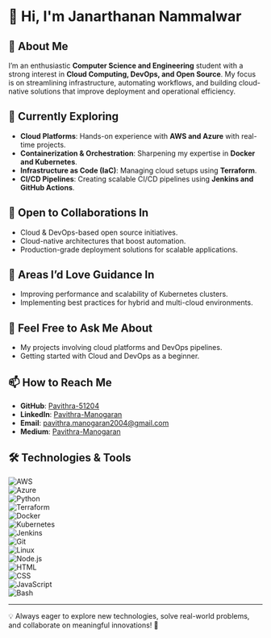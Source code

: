 # 👋 Hi, I'm Janarthanan Nammalwar

## 🚀 About Me
I’m an enthusiastic **Computer Science and Engineering** student with a strong interest in **Cloud Computing, DevOps, and Open Source**. My focus is on streamlining infrastructure, automating workflows, and building cloud-native solutions that improve deployment and operational efficiency.

## 🌱 Currently Exploring
- **Cloud Platforms**: Hands-on experience with **AWS and Azure** with real-time projects.
- **Containerization & Orchestration**: Sharpening my expertise in **Docker and Kubernetes**.
- **Infrastructure as Code (IaC)**: Managing cloud setups using **Terraform**.
- **CI/CD Pipelines**: Creating scalable CI/CD pipelines using **Jenkins and GitHub Actions**.

## 👯 Open to Collaborations In
- Cloud & DevOps-based open source initiatives.
- Cloud-native architectures that boost automation.
- Production-grade deployment solutions for scalable applications.

## 🤝 Areas I’d Love Guidance In
- Improving performance and scalability of Kubernetes clusters.
- Implementing best practices for hybrid and multi-cloud environments.

## 💬 Feel Free to Ask Me About
- My projects involving cloud platforms and DevOps pipelines.
- Getting started with Cloud and DevOps as a beginner.

## 📫 How to Reach Me
- **GitHub**: [Pavithra-51204](https://github.com/Jana-060604)
- **LinkedIn**: [Pavithra-Manogaran](https://www.linkedin.com/in/janarthanan-n-902255250/)
- **Email**: [pavithra.manogaran2004@gmail.com](mailto:janam8602@gmail.com)
- **Medium**: [Pavithra-Manogaran](https://medium.com/@janam8602)

## 🛠 Technologies & Tools
![AWS](https://img.shields.io/badge/AWS-232F3E?style=for-the-badge&logo=amazon-aws&logoColor=white)  
![Azure](https://img.shields.io/badge/Azure-0078D4?style=for-the-badge&logo=microsoft-azure&logoColor=white)  
![Python](https://img.shields.io/badge/Python-3776AB?style=for-the-badge&logo=python&logoColor=white)  
![Terraform](https://img.shields.io/badge/Terraform-623CE4?style=for-the-badge&logo=terraform&logoColor=white)  
![Docker](https://img.shields.io/badge/Docker-2496ED?style=for-the-badge&logo=docker&logoColor=white)  
![Kubernetes](https://img.shields.io/badge/Kubernetes-326CE5?style=for-the-badge&logo=kubernetes&logoColor=white)  
![Jenkins](https://img.shields.io/badge/Jenkins-D24939?style=for-the-badge&logo=jenkins&logoColor=white)  
![Git](https://img.shields.io/badge/Git-F05032?style=for-the-badge&logo=git&logoColor=white)  
![Linux](https://img.shields.io/badge/Linux-FCC624?style=for-the-badge&logo=linux&logoColor=black)  
![Node.js](https://img.shields.io/badge/Node.js-339933?style=for-the-badge&logo=nodedotjs&logoColor=white)  
![HTML](https://img.shields.io/badge/HTML5-E34F26?style=for-the-badge&logo=html5&logoColor=white)  
![CSS](https://img.shields.io/badge/CSS3-1572B6?style=for-the-badge&logo=css3&logoColor=white)  
![JavaScript](https://img.shields.io/badge/JavaScript-F7DF1E?style=for-the-badge&logo=javascript&logoColor=black)  
![Bash](https://img.shields.io/badge/Bash-4EAA25?style=for-the-badge&logo=gnu-bash&logoColor=white)  

---
💡 Always eager to explore new technologies, solve real-world problems, and collaborate on meaningful innovations! 🚀

